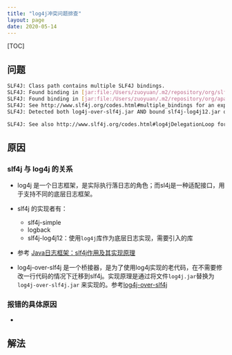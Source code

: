 ```yaml
---
title: "log4j冲突问题排查"
layout: page
date: 2020-05-14
---
```

[TOC]

## 问题
```bash
SLF4J: Class path contains multiple SLF4J bindings.
SLF4J: Found binding in [jar:file:/Users/zuoyuan/.m2/repository/org/slf4j/slf4j-log4j12/1.7.16/slf4j-log4j12-1.7.16.jar!/org/slf4j/impl/StaticLoggerBinder.class]
SLF4J: Found binding in [jar:file:/Users/zuoyuan/.m2/repository/org/apache/logging/log4j/log4j-slf4j-impl/2.3/log4j-slf4j-impl-2.3.jar!/org/slf4j/impl/StaticLoggerBinder.class]
SLF4J: See http://www.slf4j.org/codes.html#multiple_bindings for an explanation.
SLF4J: Detected both log4j-over-slf4j.jar AND bound slf4j-log4j12.jar on the class path, preempting StackOverflowError. 

SLF4J: See also http://www.slf4j.org/codes.html#log4jDelegationLoop for more details.
```

## 原因

### slf4j 与 log4j 的关系
- log4j 是一个日志框架，是实际执行落日志的角色；而sl4j是一种适配接口，用于支持不同的底层日志框架。
- slf4j 的实现者有： 
    - slf4j-simple
    - logback
    - slf4j-log4j12：使用`log4j`库作为底层日志实现，需要引入的库
- 参考 [Java日志框架：slf4j作用及其实现原理](https://www.cnblogs.com/xrq730/p/8619156.html)

- log4j-over-slf4j 是一个桥接器，是为了使用log4j实现的老代码，在不需要修改一行代码的情况下迁移到slf4j。实现原理是通过将文件`log4j.jar`替换为 `log4j-over-slf4j.jar` 来实现的。参考[log4j-over-slf4j](http://www.slf4j.org/legacy.html)

### 报错的具体原因
- 


## 解法

 